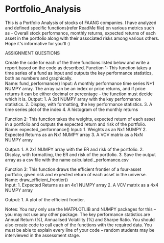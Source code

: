 # Portfolio_Analysis
This is a Portfolio Analysis of stocks of FAANG companies. I have analyzed and defined specific functions(refer ReadMe file) on various metrics such as - Overall stock performance, monthly returns, expected returns of each asset in the portfolio along with their associated risks among various others. Hope it's informative for you'll :)


ASSIGNMENT QUESTIONS 

Create the code for each of the three functions listed below and write a report based on the code as described.
Function 1: This function takes a time series of a fund as input and outputs the key performance statistics, both as numbers and graphically. 	
Name: 	fund_performance()
Input: 	A monthly performance time series N*1 NUMPY array.
The array can be an index or price returns, and if price returns it can be either decimal or percentage – the function must decide which it is.
Output: 	1. A 3x1 NUMPY array with the key performance statistics.
		2. Display, with formatting, the key performance statistics. 
		3. A time series plot of the index
		4. A histogram of the monthly returns

Function 2: This function takes the weights, expected return of each asset in a portfolio and outputs the expected return and risk of the portfolio. 
Name: 	expected_performance()
Input: 		1. Weights as an Nx1 NUMPY
		2. Expected Returns as an Nx1 NUMPY array
		3. A VCV matrix as a NxN NUMPY array

Output: 	1. A 2x1 NUMPY array with the ER and risk of the portfolio.
		2. Display, with formatting, the ER and risk of the portfolio.
		3. Save the output array as a csv file with the name calculated _perfomance.csv

Function 3: This function draws the efficient frontier of a four-asset portfolio, given risk and expected return of each asset in the universe.
Name:	draw_efficient_frontier()	
Input: 		1. Expected Returns as an 4x1 NUMPY array
		2. A VCV matrix as a 4x4 NUMPY array

Output: 	1. A plot of the efficient frontier.

Notes:
You may only use the MATPLOTLIB and NUMPY packages for this – you may not use any other package.
The key performance statistics are Annual Return (%), Annualised Volatility (%) and Sharpe Ratio.
You should also create code to call each of the functions with the required data.
You must be able to explain every line of your code – random students may be interviewed in the assessment stage.



